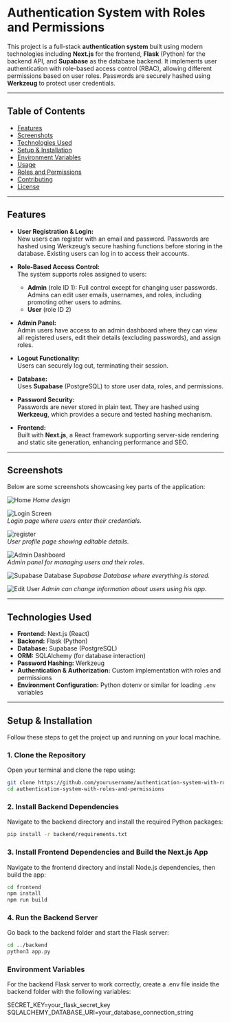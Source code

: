 # Authentication System with Roles and Permissions

This project is a full-stack **authentication system** built using modern technologies including **Next.js** for the frontend, **Flask** (Python) for the backend API, and **Supabase** as the database backend. It implements user authentication with role-based access control (RBAC), allowing different permissions based on user roles. Passwords are securely hashed using **Werkzeug** to protect user credentials.

---

## Table of Contents

- [Features](#features)  
- [Screenshots](#screenshots)  
- [Technologies Used](#technologies-used)  
- [Setup & Installation](#setup--installation)  
- [Environment Variables](#environment-variables)  
- [Usage](#usage)  
- [Roles and Permissions](#roles-and-permissions)  
- [Contributing](#contributing)  
- [License](#license)  

---

## Features

- **User Registration & Login:**  
  New users can register with an email and password. Passwords are hashed using Werkzeug’s secure hashing functions before storing in the database. Existing users can log in to access their accounts.

- **Role-Based Access Control:**  
  The system supports roles assigned to users:  
  - **Admin** (role ID 1): Full control except for changing user passwords. Admins can edit user emails, usernames, and roles, including promoting other users to admins.  
  - **User** (role ID 2)

- **Admin Panel:**  
  Admin users have access to an admin dashboard where they can view all registered users, edit their details (excluding passwords), and assign roles.

- **Logout Functionality:**  
  Users can securely log out, terminating their session.

- **Database:**  
  Uses **Supabase** (PostgreSQL) to store user data, roles, and permissions.

- **Password Security:**  
  Passwords are never stored in plain text. They are hashed using **Werkzeug**, which provides a secure and tested hashing mechanism.

- **Frontend:**  
  Built with **Next.js**, a React framework supporting server-side rendering and static site generation, enhancing performance and SEO.

---

## Screenshots

Below are some screenshots showcasing key parts of the application:

![Home](screenshots/home.png)
*Home design*

![Login Screen](screenshots/login.png)  
*Login page where users enter their credentials.*

![register](screenshots/register.png)  
*User profile page showing editable details.*

![Admin Dashboard](screenshots/adminpanel.png)  
*Admin panel for managing users and their roles.*

![Supabase Database](screenshots/database.png)
*Supabase Database where everything is stored.*

![Edit User](screenshots/edituser.png)
*Admin can change information about users using his app.*


---

## Technologies Used

- **Frontend:** Next.js (React)  
- **Backend:** Flask (Python)  
- **Database:** Supabase (PostgreSQL)  
- **ORM:** SQLAlchemy (for database interaction) 
- **Password Hashing:** Werkzeug  
- **Authentication & Authorization:** Custom implementation with roles and permissions  
- **Environment Configuration:** Python dotenv or similar for loading `.env` variables

---

## Setup & Installation

Follow these steps to get the project up and running on your local machine.

### 1. Clone the Repository

Open your terminal and clone the repo using:

```bash
git clone https://github.com/yourusername/authentication-system-with-roles-and-permissions.git
cd authentication-system-with-roles-and-permissions
```


### 2. Install Backend Dependencies

Navigate to the backend directory and install the required Python packages:

```bash
pip install -r backend/requirements.txt
```

### 3. Install Frontend Dependencies and Build the Next.js App

Navigate to the frontend directory and install Node.js dependencies, then build the app:

```bash
cd frontend
npm install
npm run build
```

### 4. Run the Backend Server

Go back to the backend folder and start the Flask server:

```bash
cd ../backend
python3 app.py
```

### Environment Variables

For the backend Flask server to work correctly, create a .env file inside the backend folder with the following variables:

SECRET_KEY=your_flask_secret_key
SQLALCHEMY_DATABASE_URI=your_database_connection_string